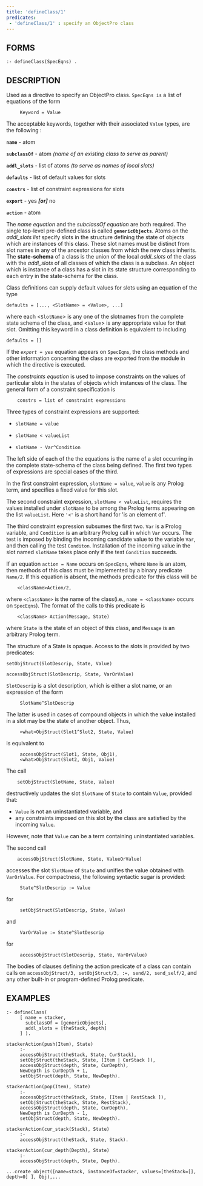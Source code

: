 ```yaml
---
title: 'defineClass/1'
predicates:
 - 'defineClass/1' : specify an ObjectPro class
---
```


## FORMS
```
:- defineClass(SpecEqns) .
```
## DESCRIPTION

Used as a directive to specify an ObjectPro class. `SpecEqns is` a list of equations of the form
```
     Keyword = Value

```
The acceptable keywords, together with their associated `Value` types, are the following :

**`name`** - atom

**`subclassOf`** - atom _(name of an existing class to serve as parent)_

**`addl_slots`** - list of atoms _(to serve as names of local slots)_

**`defaults`** - list of default values for slots

**`constrs`** - list of constraint expressions for slots

**`export`** - yes **_[or]_** no

**`action`** - atom

The _name equation_ and the _subclassOf equation_ are both required. The single top-level pre-defined class is called **`genericObjects`**. Atoms on the _addl_slots list_ specify slots in the structure defining the state of objects which are instances of this class. These slot names must be distinct from slot names in any of the ancestor classes from which the new class inherits. The **__state-schema__** of a class is the union of the local _addl_slots_ of the class with the _addl_slots_ of all classes of which the class is a subclass. An object which is instance of a class has a slot in its state structure corresponding to each entry in the state-schema for the class.

Class definitions can supply default values for slots using an equation of the type
```
defaults = [..., <SlotName> = <Value>, ...]
```
where each &lt;`SlotName`&gt; is any one of the slotnames from the complete state schema of the class, and &lt;`Value`&gt; is any appropriate value for that slot. Omitting this keyword in a class definition is equivalent to including
```
defaults = []
```
If the _`export = yes`_ equation appears on `SpecEqns`, the class methods and other information concerning the class are exported from the module in which the directive is executed.

The _constraints equation_ is used to impose constraints on the values of particular slots in the states of objects which instances of the class. The general form of a constraint specification is
```
    constrs = list of constraint expressions
```
Three types of constraint expressions are supported:

- `slotName = value`

- `slotName < valueList`

- `slotName - Var^Condition`

The left side of each of the the equations is the name of a slot occurring in the complete state-schema of the class being defined.  The first two types of expressions are special cases of the third. 

In the first constraint expression, `slotName = value`, `value` is any Prolog term, and specifies a fixed value for this slot. 

The second constraint expression, `slotName < valueList`, requires the values installed under `slotName` to be among the Prolog terms appearing on the list `valueList`. Here `'<'` is a short hand for 'is an element of'. 

The third constraint expression subsumes the first two. `Var` is a Prolog variable, and `Condition` is an arbitrary Prolog call in which `Var` occurs. The test is imposed by binding the incoming candidate value to the variable `Var`, and then calling the test `Conditon`. Installation of the incoming value in the slot named `slotName` takes place only if the test `Condition` succeeds.

If an equation `action = Name` occurs on `SpecEqns`, where `Name` is an atom, then methods of this class must be implemented by a binary predicate `Name/2`. If this equation is absent, the methods predicate for this class will be 
```
    <className>Action/2, 
```
where `<className>` is the name of the class(i.e., `name = <className>` occurs on `SpecEqns`). The format of the calls to this predicate is
```
    <className> Action(Message, State)
```
where `State` is the state of an object of this class, and  `Message` is an arbitrary Prolog term.

The structure of a State is opaque. Access to the slots is provided by two predicates:
```
setObjStruct(SlotDescrip, State, Value)

accessObjStruct(SlotDescrip, State, VarOrValue)
```
`SlotDescrip` is a slot description, which is either a slot name, or an expression of the form
```
     SlotName^SlotDescrip
```
The latter is used in cases of compound objects in which the value installed in a slot may be the state of another object. Thus,
```
     <what>ObjStruct(Slot1^Slot2, State, Value)
```
is equivalent to
```
     accessObjStruct(Slot1, State, Obj1),
     <what>ObjStruct(Slot2, Obj1, Value)
```
The call
```
    setObjStruct(SlotName, State, Value)
```
destructively updates the slot `SlotName` of `State` to contain `Value`, provided that:

 - `Value` is not an uninstantiated variable, and
 - any constraints imposed on this slot by the class are satisfied by the incoming `Value`. 

However, note that `Value` can be a term containing uninstantiated variables. 

The second call
```
    accessObjStruct(SlotName, State, ValueOrValue)
```
accesses the slot `SlotName` of `State` and unifies the value obtained with `VarOrValue`. For compactness, the following syntactic sugar is provided:
```
     State^SlotDescrip := Value
```
for
```
     setObjStruct(SlotDescrip, State, Value)
```
and
```
     VarOrValue := State^SlotDescrip
```
for
```
     accessObjStruct(SlotDescrip, State, VarOrValue)
```
The bodies of clauses defining the action predicate of a class can contain calls on `accessObjStruct/3, setObjStruct/3, :=, send/2, send_self/2`, and any other built-in or program-defined Prolog predicate.

## EXAMPLES
```
:- defineClass(
     [ name = stacker,
       subclassOf = [genericObjects],
       addl_slots = [theStack, depth]
     ] ).

stackerAction(push(Item), State)
     :-
     accessObjStruct(theStack, State, CurStack),
     setObjStruct(theStack, State, [Item | CurStack ]),
     accessObjStruct(depth, State, CurDepth),
     NewDepth is CurDepth + 1,
     setObjStruct(depth, State, NewDepth).

stackerAction(pop(Item), State)
     :-
     accessObjStruct(theStack, State, [Item | RestStack ]),
     setObjStruct(theStack, State, RestStack),
     accessObjStruct(depth, State, CurDepth),
     NewDepth is CurDepth - 1,
     setObjStruct(depth, State, NewDepth).

stackerAction(cur_stack(Stack), State)
     :-
     accessObjStruct(theStack, State, Stack).

stackerAction(cur_depth(Depth), State)
     :-
     accessObjStruct(depth, State, Depth).

...create_object([name=stack, instanceOf=stacker, values=[theStack=[], depth=0] ], Obj),...
```
